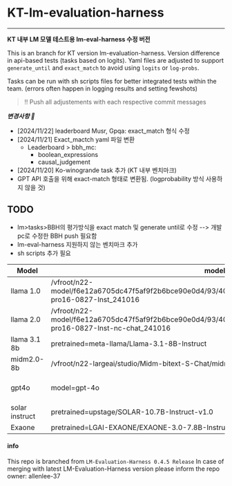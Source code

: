 # KT-lm-evaluation-harness

---

**KT 내부 LM 모델 테스트용 lm-eval-harness 수정 버전**

This is an branch for KT version lm-evaluation-harness. Version difference in api-based tests (tasks based on logits). Yaml files are adjusted to support `generate_until` and `exact_match` to avoid using `logits` or `log-probs`.

Tasks can be run with sh scripts files for better integrated tests within the team. (errors often happen in logging results and setting fewshots)

> !! Push all adjustements with each respective commit messages

**_변경사항 📣_**

- [2024/11/22] leaderboard Musr, Gpqa: exact_match 형식 수정
- [2024/11/21] Exact_mactch yaml 파일 변환
  - Leaderboard > bbh_mc:
    - boolean_expressions
    - causal_judgement
- [2024/11/20] Ko-winogrande task 추가 (KT 내부 벤치마크)
- GPT API 호출을 위해 exact-match 형태로 변환됨. (logprobability 방식 사용하지 않을 것)

## TODO

- lm>tasks>BBH의 평가방식을 exact match 및 generate until로 수정 --> 개발pc로 수정한 BBH push 필요함
- lm-eval-harness 지원하지 않는 벤치마크 추가
- sh scripts 추가 필요

| Model          | model                                                                                                                         | model_args              |
| -------------- | ----------------------------------------------------------------------------------------------------------------------------- | ----------------------- |
| llama 1.0      | /vfroot/n22-model/f6e12a6705dc47f5af9f2b6bce90e0d4/93/40/e3564e474cf19dfb7e2fc364fe61/llama3.1-pro16-0827-Inst_241016         | hf                      |
| llama 2.0      | /vfroot/n22-model/f6e12a6705dc47f5af9f2b6bce90e0d4/93/40/e3564e474cf19dfb7e2fc364fe61/llama3.1-pro16-0827-Inst-nc-chat_241016 | hf                      |
| llama 3.1 8b   | pretrained=meta-llama/Llama-3.1-8B-Instruct                                                                                   | hf                      |
| midm2.0-8b     | /vfroot/n22-largeai/studio/Midm-bitext-S-Chat/midm-bitext-s-chat-200                                                          | hf                      |
| gpt4o          | model=gpt-4o                                                                                                                  | openai-chat-completions |
| solar instruct | pretrained=upstage/SOLAR-10.7B-Instruct-v1.0                                                                                  | hf                      |
| Exaone         | pretrained=LGAI-EXAONE/EXAONE-3.0-7.8B-Instruct0                                                                              | hf                      |

#### info

This repo is branched from `LM-Evaluation-Harness 0.4.5 Release`
In case of merging with latest LM-Evaluation-Harness version please inform the repo owner: allenlee-37
